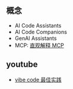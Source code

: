## 概念
- AI Code Assistants
- AI Code Companions
- GenAI Assistants
- MCP: [直观解释 MCP](https://x.com/akshay_pachaar/status/1900170356494917936)


## youtube
- [vibe code 最佳实践](https://www.youtube.com/watch?v=YWwS911iLhg)
